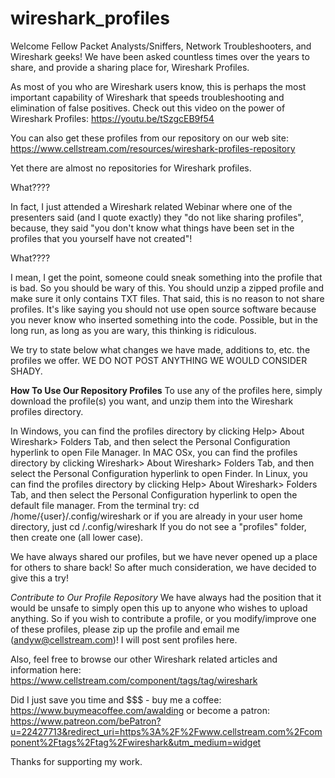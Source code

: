 # wireshark_profiles
Welcome Fellow Packet Analysts/Sniffers, Network Troubleshooters, and Wireshark geeks!
We have been asked countless times over the years to share, and provide a sharing place for, Wireshark Profiles.  

As most of you who are Wireshark users know, this is perhaps the most important capability of Wireshark that speeds troubleshooting and elimination of false positives.  Check out this video on the power of Wireshark Profiles:
https://youtu.be/tSzgcEB9f54

You can also get these profiles from our repository on our web site: https://www.cellstream.com/resources/wireshark-profiles-repository

Yet there are almost no repositories for Wireshark profiles.  

What????

In fact, I just attended a Wireshark related Webinar where one of the presenters said (and I quote exactly) they "do not like sharing profiles", because, they said "you don't know what things have been set in the profiles that you yourself have not created"!

What????

I mean, I get the point, someone could sneak something into the profile that is bad.  So you should be wary of this.  You should unzip a zipped profile and make sure it only contains TXT files.  That said, this is no reason to not share profiles.  It's like saying you should not use open source software because you never know who inserted something into the code.  Possible, but in the long run, as long as you are wary, this thinking is ridiculous.  

We try to state below what changes we have made, additions to, etc. the profiles we offer.  WE DO NOT POST ANYTHING WE WOULD CONSIDER SHADY.

**How To Use Our Repository Profiles**
To use any of the profiles here, simply download the profile(s) you want, and unzip them into the Wireshark profiles directory.  

In Windows, you can find the profiles directory by clicking Help> About Wireshark> Folders Tab, and then select the Personal Configuration hyperlink to open File Manager.
In MAC OSx, you can find the profiles directory by clicking Wireshark> About Wireshark> Folders Tab, and then select the Personal Configuration hyperlink to open Finder.
In Linux, you can find the profiles directory by clicking Help> About Wireshark> Folders Tab, and then select the Personal Configuration hyperlink to open the default file manager.  From the terminal try: cd /home/{user}/.config/wireshark or if you are already in your user home directory, just cd /.config/wireshark
If you do not see a "profiles" folder, then create one (all lower case).

We have always shared our profiles, but we have never opened up a place for others to share back!  So after much consideration, we have decided to give this a try!  

*Contribute to Our Profile Repository*
We have always had the position that it would be unsafe to simply open this up to anyone who wishes to upload anything.  So if you wish to contribute a profile, or you modify/improve one of these profiles, please zip up the profile and email me (andyw@cellstream.com)!  I will post sent profiles here.

Also, feel free to browse our other Wireshark related articles and information here: https://www.cellstream.com/component/tags/tag/wireshark

Did I just save you time and $$$ - buy me a coffee: https://www.buymeacoffee.com/awalding  or become a patron: https://www.patreon.com/bePatron?u=22427713&redirect_uri=https%3A%2F%2Fwww.cellstream.com%2Fcomponent%2Ftags%2Ftag%2Fwireshark&utm_medium=widget

Thanks for supporting my work.
